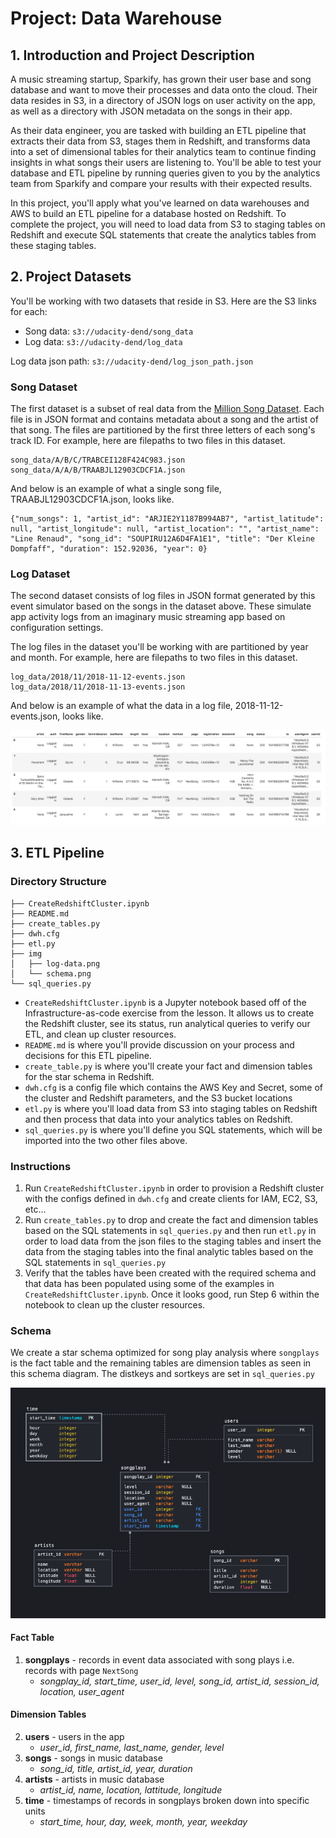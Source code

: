 # Project: Data Warehouse
## 1. Introduction and Project Description
A music streaming startup, Sparkify, has grown their user base and song database and want to move their processes and data onto the cloud. Their data resides in S3, in a directory of JSON logs on user activity on the app, as well as a directory with JSON metadata on the songs in their app.

As their data engineer, you are tasked with building an ETL pipeline that extracts their data from S3, stages them in Redshift, and transforms data into a set of dimensional tables for their analytics team to continue finding insights in what songs their users are listening to. You'll be able to test your database and ETL pipeline by running queries given to you by the analytics team from Sparkify and compare your results with their expected results.

In this project, you'll apply what you've learned on data warehouses and AWS to build an ETL pipeline for a database hosted on Redshift. To complete the project, you will need to load data from S3 to staging tables on Redshift and execute SQL statements that create the analytics tables from these staging tables.

## 2. Project Datasets
You'll be working with two datasets that reside in S3. Here are the S3 links for each:

* Song data: `s3://udacity-dend/song_data`
* Log data: `s3://udacity-dend/log_data`  

Log data json path: `s3://udacity-dend/log_json_path.json`

### Song Dataset
The first dataset is a subset of real data from the [Million Song Dataset](https://labrosa.ee.columbia.edu/millionsong/). Each file is in JSON format and contains metadata about a song and the artist of that song. The files are partitioned by the first three letters of each song's track ID. For example, here are filepaths to two files in this dataset.
```
song_data/A/B/C/TRABCEI128F424C983.json
song_data/A/A/B/TRAABJL12903CDCF1A.json
```
And below is an example of what a single song file, TRAABJL12903CDCF1A.json, looks like.
```
{"num_songs": 1, "artist_id": "ARJIE2Y1187B994AB7", "artist_latitude": null, "artist_longitude": null, "artist_location": "", "artist_name": "Line Renaud", "song_id": "SOUPIRU12A6D4FA1E1", "title": "Der Kleine Dompfaff", "duration": 152.92036, "year": 0}
```

### Log Dataset
The second dataset consists of log files in JSON format generated by this event simulator based on the songs in the dataset above. These simulate app activity logs from an imaginary music streaming app based on configuration settings.

The log files in the dataset you'll be working with are partitioned by year and month. For example, here are filepaths to two files in this dataset.
```
log_data/2018/11/2018-11-12-events.json
log_data/2018/11/2018-11-13-events.json
```
And below is an example of what the data in a log file, 2018-11-12-events.json, looks like.

![log-data](img/log-data.png)

## 3. ETL Pipeline

### Directory Structure
```
├── CreateRedshiftCluster.ipynb
├── README.md
├── create_tables.py
├── dwh.cfg
├── etl.py
├── img
│   ├── log-data.png
│   └── schema.png
└── sql_queries.py
```
* `CreateRedshiftCluster.ipynb` is a Jupyter notebook based off of the Infrastructure-as-code exercise from the lesson. It allows us to create the Redshift cluster, see its status, run analytical queries to verify our ETL, and clean up cluster resources.  
* `README.md` is where you'll provide discussion on your process and decisions for this ETL pipeline.  
* `create_table.py` is where you'll create your fact and dimension tables for the star schema in Redshift.  
* `dwh.cfg` is a config file which contains the AWS Key and Secret, some of the cluster and Redshift parameters, and the S3 bucket locations
* `etl.py` is where you'll load data from S3 into staging tables on Redshift and then process that data into your analytics tables on Redshift.  
* `sql_queries.py` is where you'll define you SQL statements, which will be imported into the two other files above.  


### Instructions
1. Run `CreateRedshiftCluster.ipynb` in order to provision a Redshift cluster with the configs defined in `dwh.cfg` and create clients for IAM, EC2, S3, etc...
2. Run `create_tables.py` to drop and create the fact and dimension tables based on the SQL statements in `sql_queries.py` and then run `etl.py` in order to load data from the json files to the staging tables and insert the data from the staging tables into the final analytic tables based on the SQL statements in `sql_queries.py`
3. Verify that the tables have been created with the required schema and that data has been populated using some of the examples in `CreateRedshiftCluster.ipynb`. Once it looks good, run Step 6 within the notebook to clean up the cluster resources.

### Schema
We create a star schema optimized for song play analysis where `songplays` is the fact table and the remaining tables are dimension tables as seen in this schema diagram. The distkeys and sortkeys are set in `sql_queries.py`

![log-data](img/schema.png)

#### Fact Table
1. **songplays** - records in event data associated with song plays i.e. records with page `NextSong`
    * *songplay_id, start_time, user_id, level, song_id, artist_id, session_id, location, user_agent*
#### Dimension Tables
2. **users** - users in the app
    * *user_id, first_name, last_name, gender, level*
3. **songs** - songs in music database
    * *song_id, title, artist_id, year, duration*
4. **artists** - artists in music database
    * *artist_id, name, location, lattitude, longitude*
5. **time** - timestamps of records in songplays broken down into specific units
    * *start_time, hour, day, week, month, year, weekday*
